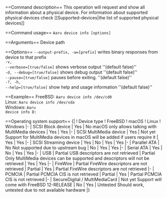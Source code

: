 ==Command description== This operation will request and show all information about a physical device. For information
about supported physical devices check [[Supported-devices|the list of supported physical devices]]

==Command usage==
<code>Aaru device info [options] <device-path></code>

==Arguments==
<code><device-path></code> Device path<br />

==Options==
<code>--output-prefix, -w=[prefix]</code> writes binary responses from device to that prefix <br />
<code>-v, --verbose=[true/false]</code> shows verbose output ''(default false)''<br />
<code>-d, --debug=[true/false]</code> shows debug output ''(default false)''<br />
<code>--pause=[true/false]</code> pauses before exiting. ''(default false)''<br />
<code>-?, -h, --help=[true/false]</code> show help and usage information ''(default false)''<br />

==Example== FreeBSD: <code>Aaru device info /dev/cd0</code><br />
Linux: <code>Aaru device info /dev/sda</code><br />
Windows: <code>Aaru device info D:</code><br />

==Operating system support== {|
! Device type
! FreeBSD
! macOS
! Linux
! Windows |- | SCSI Block device | Yes | No <ref name="macOS permissions">macOS only allows talking with MultiMedia
devices</ref>
| Yes | Yes |- | SCSI MultiMedia device | Yes | Not yet <ref name="macOS users">Support for MultiMedia devices in macOS
will be added if users require it</ref>
| Yes | Yes |- | SCSI Streaming device | Yes | No <ref name="macOS permissions"/>
| Yes | Yes |- | Parallel ATA | No <ref name="FreeBSD bug">Not supported due to upstream bug</ref>
| No <ref name="macOS permissions"/>
| Yes | Yes |- | Serial ATA | Yes | No <ref name="macOS permissions"/>
| Yes | Yes |- | USB | Partial <ref name="usb">USB descriptors are not retrieved</ref>
| Partial <ref name="macOS">Only MultiMedia devices can be supported and descriptors will not be retrieved</ref>
| Yes | Yes |- | FireWire | Partial <ref name="firewire">FireWire descriptors are not retrieved</ref>
| Partial <ref name="macOS"/>
| Yes | Partial <ref name="firewire">FireWire descriptors are not retrieved</ref>
|- | PCMCIA | Partial <ref name="pcmcia">PCMCIA CIS is not retrieved</ref>
| Partial <ref name="macOS"/>
| Yes | Partial <ref name="pcmcia">PCMCIA CIS is not retrieved</ref>
|- | SecureDigital / MultiMediaCard | Not yet <ref name="FreeBSD sd">Support will come with FreeBSD 12-RELEASE</ref>
| No <ref name="macOS permissions"/>
| Yes | Untested <ref name="Windows sd">Should work, untested due to not available hardware</ref>
|}

<references/>